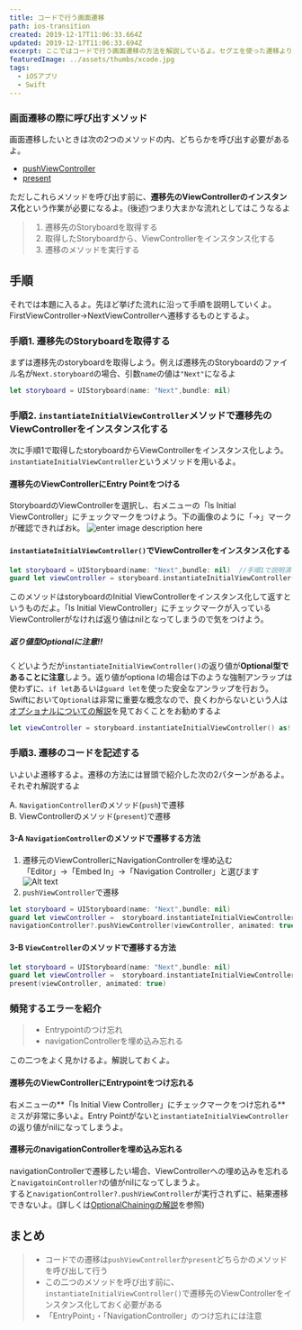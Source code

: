 ```yaml
---
title: コードで行う画面遷移
path: ios-transition
created: 2019-12-17T11:06:33.664Z
updated: 2019-12-17T11:06:33.694Z
excerpt: ここではコードで行う画面遷移の方法を解説しているよ。セグエを使った遷移よりもコードの遷移を使いこなせるようになると、複雑なアプリも作りやすいよ
featuredImage: ../assets/thumbs/xcode.jpg
tags:
  - iOSアプリ
  - Swift
---
```

### 画面遷移の際に呼び出すメソッド

画面遷移したいときは次の2つのメソッドの内、どちらかを呼び出す必要があるよ。

* [pushViewController](https://developer.apple.com/documentation/uikit/uinavigationcontroller/1621887-pushviewcontroller?language=swift)
* [present](https://developer.apple.com/documentation/uikit/uiviewcontroller/1621380-present)

ただしこれらメソッドを呼び出す前に、**遷移先のViewControllerのインスタンス化**という作業が必要になるよ。(後述)つまり大まかな流れとしてはこうなるよ

> 1. 遷移先のStoryboardを取得する
> 2. 取得したStoryboardから、ViewControllerをインスタンス化する
> 3. 遷移のメソッドを実行する

## 手順

それでは本題に入るよ。先ほど挙げた流れに沿って手順を説明していくよ。FirstViewController→NextViewControllerへ遷移するものとするよ。

### 手順1. 遷移先のStoryboardを取得する

まずは遷移先のstoryboardを取得しよう。例えば遷移先のStoryboardのファイル名が`Next.storyboard`の場合、引数`name`の値は`"Next"`になるよ

```swift
let storyboard = UIStoryboard(name: "Next",bundle: nil)
```

### 手順2. `instantiateInitialViewController`メソッドで遷移先のViewControllerをインスタンス化する

次に手順1で取得したstoryboardからViewControllerをインスタンス化しよう。`instantiateInitialViewController`というメソッドを用いるよ。

#### 遷移先のViewControllerにEntry Pointをつける

StoryboardのViewControllerを選択し、右メニューの「Is Initial ViewController」にチェックマークをつけよう。下の画像のように「→」マークが確認できればおk。 ![enter image description here](https://i.gyazo.com/a60ac3b2ba5d011e59825e0a433f5d29.png)

#### `instantiateInitialViewController()`でViewControllerをインスタンス化する

```swift
let storyboard = UIStoryboard(name: "Next",bundle: nil)  //手順1で説明済
guard let viewController = storyboard.instantiateInitialViewController() as? NextViewController else { return }  //インスタンス化したものを定数viewControllerとして定義
```

このメソッドはstoryboardのInitial ViewControllerをインスタンス化して返すというものだよ。「Is Initial ViewController」にチェックマークが入っているViewControllerがなければ返り値はnilとなってしまうので気をつけよう。

##### 返り値型Optionalに注意!!

くどいようだが`instantiateInitialViewController()`の返り値が**Optional型であることに注意**しよう。返り値がoptiona lの場合は下のような強制アンラップは使わずに、`if let`あるいは`guard let`を使った安全なアンラップを行おう。\
Swiftにおいて`Optional`は非常に重要な概念なので、良くわからないという人は[オプショナルについての解説](https://saku-program.com/about-optional)を見ておくことをお勧めするよ

```swift
let viewController = storyboard.instantiateInitialViewController() as! NextViewController
```

### 手順3. 遷移のコードを記述する

いよいよ遷移するよ。遷移の方法には冒頭で紹介した次の2パターンがあるよ。それぞれ解説するよ 

A. `NavigationController`のメソッド(`push`)で遷移\
B. ViewControllerのメソッド(`present`)で遷移

#### 3-A `NavigationController`のメソッドで遷移する方法

1. 遷移元のViewControllerにNavigationControllerを埋め込む\
   「Editor」→「Embed In」→「Navigation Controller」と選びます ![Alt text](./embedin.png)
2. `pushViewController`で遷移

```swift
let storyboard = UIStoryboard(name: "Next",bundle: nil)
guard let viewController =  storyboard.instantiateInitialViewController() as? NextViewController else { return }
navigationController?.pushViewController(viewController, animated: true)
```

#### 3-B `ViewController`のメソッドで遷移する方法

```swift
let storyboard = UIStoryboard(name: "Next",bundle: nil)
guard let viewController =  storyboard.instantiateInitialViewController() as? NextViewController else { return }
present(viewController, animated: true)
```

### 頻発するエラーを紹介

> * Entrypointのつけ忘れ
> * navigationControllerを埋め込み忘れる

この二つをよく見かけるよ。解説しておくよ。

#### 遷移先のViewControllerにEntrypointをつけ忘れる

右メニューの**「Is Initial View Controller」にチェックマークをつけ忘れる**ミスが非常に多いよ。Entry Pointがないと`instantiateInitialViewController`の返り値がnilになってしまうよ。

#### 遷移元のnavigationControllerを埋め込み忘れる

navigationControllerで遷移したい場合、ViewControllerへの埋め込みを忘れると`navigatoinController?`の値がnilになってしまうよ。\
すると`navigationController?.pushViewController`が実行されずに、結果遷移できないよ。(詳しくは[OptionalChainingの解説](https://saku-program.com/about-optional)を参照)

## まとめ

> * コードでの遷移は`pushViewController`か`present`どちらかのメソッドを呼び出して行う
> * この二つのメソッドを呼び出す前に、`instantiateInitialViewController()`で遷移先のViewControllerをインスタンス化しておく必要がある
> * 「EntryPoint」・「NavigationController」のつけ忘れには注意
